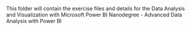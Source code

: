 This folder will contain the exercise files and details for the Data Analysis and Visualization with Microsoft Power BI Nanodegree - Advanced Data Analysis with Power BI
